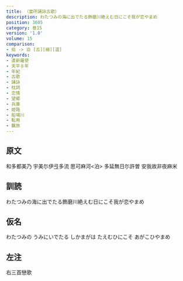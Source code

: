 ```yaml
---
title: （當所誦詠古歌）
description: わたつみの海に出でたる飾磨川絶えむ日にこそ我が恋やまめ
position: 3605
category: 巻15
version: '1.0'
volume: 15
comparison:
- 伯 -> 泊 [古][細][温]
keywords:
- 遣新羅使
- 天平８年
- 年紀
- 古歌
- 誦詠
- 枕詞
- 恋情
- 望郷
- 兵庫
- 姫路
- 船場川
- 転用
- 羈旅
---
```


## 原文

和多都美乃 宇美尓伊弖多流 思可麻河<泊> 多延無日尓許曽 安我故非夜麻米

## 訓読

わたつみの海に出でたる飾磨川絶えむ日にこそ我が恋やまめ

## 仮名

わたつみの うみにいでたる しかまがは たえむひにこそ あがこひやまめ

## 左注

右三首戀歌
